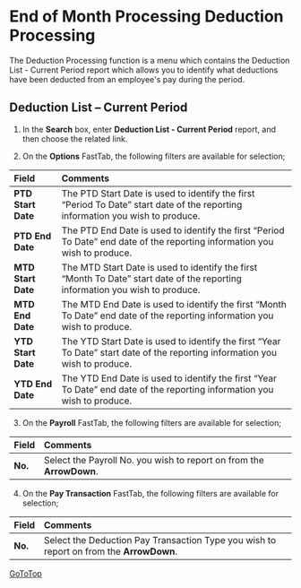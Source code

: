 # End of Month Processing Deduction Processing

The Deduction Processing function is a menu which contains the Deduction List - Current Period report which allows you to identify what deductions have been deducted from an employee's pay during the period.



## Deduction List – Current Period

1.  In the **Search** box, enter **Deduction List - Current Period** report, and then choose the related link.  

2.  On the **Options** FastTab, the following filters are available for selection;
 
|Field|	Comments|
| :--- | :--- |
|**PTD Start Date**|	The PTD Start Date is used to identify the first “Period To Date” start date of the reporting information you wish to produce.
|**PTD End Date**|	The PTD End Date is used to identify the first “Period To Date” end date of the reporting information you wish to produce.
|**MTD Start Date**|	The MTD Start Date is used to identify the first “Month To Date” start date of the reporting information you wish to produce.
|**MTD End Date**|	The MTD End Date is used to identify the first “Month To Date” end date of the reporting information you wish to produce.
|**YTD Start Date**|	The YTD Start Date is used to identify the first “Year To Date” start date of the reporting information you wish to produce.
|**YTD End Date**|	The YTD End Date is used to identify the first “Year To Date” end date of the reporting information you wish to produce.

3.  On the **Payroll** FastTab, the following filters are available for selection;

|Field|	Comments|
| :--- | :--- |
|**No.**|Select the Payroll No. you wish to report on from the **ArrowDown**.

4.  On the **Pay Transaction** FastTab, the following filters are available for selection;

|Field|	Comments|
| :--- | :--- |
|**No.**|	Select the Deduction Pay Transaction Type you wish to report on from the **ArrowDown**.


[GoToTop](#end-of-month-processing-deduction-processing)

